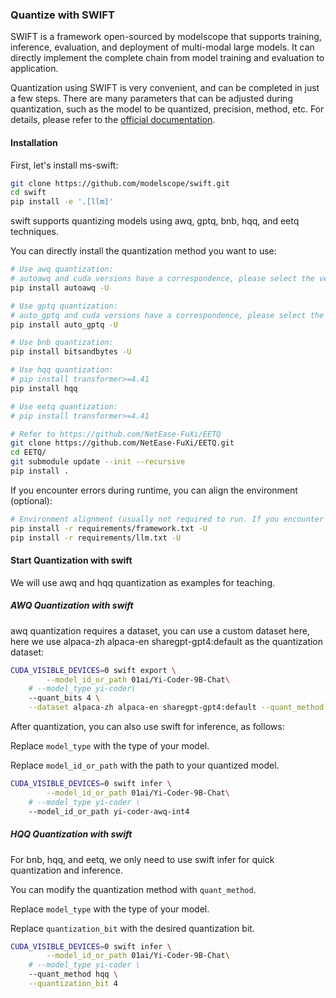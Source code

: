### Quantize with SWIFT

SWIFT is a framework open-sourced by modelscope that supports training, inference, evaluation, and deployment of multi-modal large models. It can directly implement the complete chain from model training and evaluation to application.

Quantization using SWIFT is very convenient, and can be completed in just a few steps. There are many parameters that can be adjusted during quantization, such as the model to be quantized, precision, method, etc. For details, please refer to the [official documentation](https://github.com/modelscope/swift/blob/main/docs/source/LLM/LLM%E9%87%8F%E5%8C%96%E6%96%87%E6%A1%A3.md).

#### Installation

First, let's install ms-swift:

``````bash
git clone https://github.com/modelscope/swift.git
cd swift
pip install -e '.[llm]'
``````

swift supports quantizing models using awq, gptq, bnb, hqq, and eetq techniques.

You can directly install the quantization method you want to use:

``````bash
# Use awq quantization:
# autoawq and cuda versions have a correspondence, please select the version according to `https://github.com/casper-hansen/AutoAWQ`
pip install autoawq -U

# Use gptq quantization:
# auto_gptq and cuda versions have a correspondence, please select the version according to `https://github.com/PanQiWei/AutoGPTQ#quick-installation`
pip install auto_gptq -U

# Use bnb quantization:
pip install bitsandbytes -U

# Use hqq quantization:
# pip install transformer>=4.41
pip install hqq

# Use eetq quantization:
# pip install transformer>=4.41

# Refer to https://github.com/NetEase-FuXi/EETQ
git clone https://github.com/NetEase-FuXi/EETQ.git
cd EETQ/
git submodule update --init --recursive
pip install .
``````

If you encounter errors during runtime, you can align the environment (optional):

``````bash
# Environment alignment (usually not required to run. If you encounter errors, you can run the following code, the repository uses the latest environment for testing)
pip install -r requirements/framework.txt -U
pip install -r requirements/llm.txt -U
``````

#### Start Quantization with swift

We will use awq and hqq quantization as examples for teaching.

##### AWQ Quantization with swift

awq quantization requires a dataset, you can use a custom dataset here, here we use alpaca-zh alpaca-en sharegpt-gpt4:default as the quantization dataset:

``````bash
CUDA_VISIBLE_DEVICES=0 swift export \
		--model_id_or_path 01ai/Yi-Coder-9B-Chat\
    # --model_type yi-coder\
    --quant_bits 4 \
    --dataset alpaca-zh alpaca-en sharegpt-gpt4:default --quant_method awq
``````

After quantization, you can also use swift for inference, as follows:

Replace `model_type` with the type of your model.

Replace `model_id_or_path` with the path to your quantized model.

``````bash
CUDA_VISIBLE_DEVICES=0 swift infer \
		--model_id_or_path 01ai/Yi-Coder-9B-Chat\
    # --model_type yi-coder \
    --model_id_or_path yi-coder-awq-int4
``````

##### HQQ Quantization with swift

For bnb, hqq, and eetq, we only need to use swift infer for quick quantization and inference.

You can modify the quantization method with `quant_method`.

Replace `model_type` with the type of your model.

Replace `quantization_bit` with the desired quantization bit.

``````bash
CUDA_VISIBLE_DEVICES=0 swift infer \
		--model_id_or_path 01ai/Yi-Coder-9B-Chat\
    # --model_type yi-coder \
    --quant_method hqq \
    --quantization_bit 4
``````